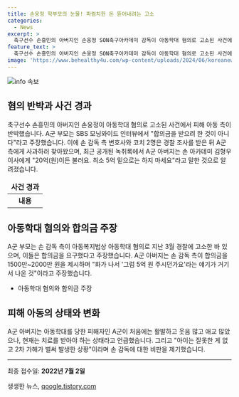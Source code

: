 ```yaml
---
title: 손웅정 학부모의 눈물! 파렴치한 돈 뜯어내려는 고소
categories:
  - News
excerpt: >
  축구선수 손흥민의 아버지인 손웅정 SON축구아카데미 감독이 아동학대 혐의로 고소된 사건에 대해, 피해 아동 측이 합의금을 받으려 한 것과 관련해 반박했다. A군 부모는 손 감독 측 변호사와 코치 2명이 경찰 조사 후 사과하러 찾아왔다고 전했으며, 합의 관련 대화가 오갔다고 주장했다. 또한, A군 아버지는 아동학대를 당한 아이를 지켜야 한다며 최근 공개된 녹취록에서 SON아카데미 이사에게 20억이든 불러요. 최소 5억 밑으로는 하지 마세요라고 밝혀 논란이 계속되고 있다.
feature_text: >
  축구선수 손흥민의 아버지인 손웅정 SON축구아카데미 감독이 아동학대 혐의로 고소된 사건에 대해, 피해 아동 측이 합의금을 받으려 한 것과 관련해 반박했다. A군 부모는 손 감독 측 변호사와 코치 2명이 경찰 조사 후 사과하러 찾아왔다고 전했으며, 합의 관련 대화가 오갔다고 주장했다. 또한, A군 아버지는 아동학대를 당한 아이를 지켜야 한다며 최근 공개된 녹취록에서 SON아카데미 이사에게 20억이든 불러요. 최소 5억 밑으로는 하지 마세요라고 밝혀 논란이 계속되고 있다.
image: 'https://www.behealthy4u.com/wp-content/uploads/2024/06/koreanews.jpg'
---
```


<p><img src="https://www.behealthy4u.com/wp-content/uploads/2024/06/koreanews.jpg" alt="info 속보" /></p>

<h2 data-ke-size="size26">혐의 반박과 사건 경과</h2>

<p data-ke-size="size16">축구선수 손흥민의 아버지인 손웅정이 아동학대 혐의로 고소된 사건에서 피해 아동 측이 반박했습니다. A군 부모는 SBS 모닝와이드 인터뷰에서 "합의금을 받으려 한 것이 아니다"라고 주장했습니다. 이에 손 감독 측 변호사와 코치 2명은 경찰 조사를 받은 뒤 A군 측에게 사과하러 찾아왔으며, 최근 공개된 녹취록에서 A군 아버지는 손 아카데미 김형우 이사에게 "20억(원)이든 불러요. 최소 5억 밑으로는 하지 마세요"라고 말한 것으로 알려졌습니다.</p>

<table>
    <thead>
        <tr>
            <td style="text-align: center; height: 17px;"><strong>사건 경과</strong></td>
        </tr>
    </thead>
    <tbody>
        <tr>
            <td style="text-align: center; height: 17px;"><strong>내용</strong></td>
        </tr>
    </tbody>
</table>

<h2 data-ke-size="size26">아동학대 혐의와 합의금 주장</h2>

<p data-ke-size="size16">A군 부모는 손 감독 측이 아동복지법상 아동학대 혐의로 지난 3월 경찰에 고소한 바 있으며, 이들은 합의금을 요구했다고 주장했습니다. A군 아버지는 손 감독 측이 합의금을 1500만~2000만 원을 제시하며 "화가 나서 '그럼 5억 원 주시던가요'라는 얘기가 거기서 나온 것"이라고 주장했습니다.</p>

<ul>
    <li>아동학대 혐의와 합의금 주장</li>
</ul>

<h2 data-ke-size="size26">피해 아동의 상태와 변화</h2>

<p data-ke-size="size16">A군 아버지는 아동학대를 당한 피해자인 A군이 처음에는 활발하고 웃음 많고 애교 많았으나, 현재는 치료를 받아야 하는 상태라고 언급했습니다. 그리고 "아이는 잘못한 게 없고 2차 가해가 벌써 발생한 상황"이라며 손 감독에 대한 비판을 제기했습니다.</p>

<hr>

<p data-ke-size="size16">최종 접수일: <strong>2022년 7월 2일</strong></p>
생생한 뉴스, <a href="https://qoogle.tistory.com" rel="dofollow">qoogle.tistory.com</a>


